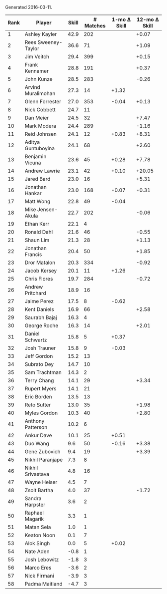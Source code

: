 Generated 2016-03-11.

| Rank | Player              | Skill | # Matches | 1-mo Δ Skill | 12-mo Δ Skill |
|------|---------------------|-------|-----------|--------------|---------------|
|    1 | Ashley Kayler       |  42.9 |       202 |              |         +0.07 |
|    2 | Rees Sweeney-Taylor |  36.6 |        71 |              |         +1.09 |
|    3 | Jim Veitch          |  29.4 |       399 |              |         +0.15 |
|    4 | Frank Kennamer      |  28.8 |       191 |              |         +0.37 |
|    5 | John Kunze          |  28.5 |       283 |              |         -0.26 |
|    6 | Arvind Muralimohan  |  27.3 |        14 |        +1.32 |               |
|    7 | Glenn Forrester     |  27.0 |       353 |        -0.04 |         +0.13 |
|    8 | Nick Cobbett        |  24.7 |        11 |              |               |
|    9 | Dan Meier           |  24.5 |        32 |              |         +7.47 |
|   10 | Mark Modera         |  24.4 |       289 |              |         -1.16 |
|   11 | Reid Johnsen        |  24.1 |        12 |        +0.83 |         +8.31 |
|   12 | Aditya Guntuboyina  |  24.1 |        68 |              |         +2.60 |
|   13 | Benjamin Vicuna     |  23.6 |        45 |        +0.28 |         +7.78 |
|   14 | Andrew Lawrie       |  23.1 |        42 |        +0.10 |        +20.05 |
|   15 | Jared Bard          |  23.0 |        16 |              |         +5.31 |
|   16 | Jonathan Hankar     |  23.0 |       168 |        -0.07 |         -0.31 |
|   17 | Matt Wong           |  22.8 |        49 |        -0.04 |               |
|   18 | Mike Jensen-Akula   |  22.7 |       202 |              |         -0.06 |
|   19 | Ethan Kerr          |  22.1 |         4 |              |               |
|   20 | Ronald Dahl         |  21.6 |        46 |              |         -0.55 |
|   21 | Shaun Lim           |  21.3 |        28 |              |         +1.13 |
|   22 | Jonathan Francis    |  20.4 |        50 |              |         +1.85 |
|   23 | Dror Matalon        |  20.3 |       334 |              |         -0.92 |
|   24 | Jacob Kersey        |  20.1 |        11 |        +1.26 |               |
|   25 | Chris Flores        |  19.7 |       284 |              |         -0.72 |
|   26 | Andrew Pritchard    |  18.9 |        16 |              |               |
|   27 | Jaime Perez         |  17.5 |         8 |        -0.62 |               |
|   28 | Kent Daniels        |  16.9 |        66 |              |         +2.58 |
|   29 | Saurabh Bajaj       |  16.3 |         4 |              |               |
|   30 | George Roche        |  16.3 |        14 |              |         +2.01 |
|   31 | Daniel Schwartz     |  15.8 |         5 |        +0.37 |               |
|   32 | Josh Trauner        |  15.8 |         9 |        -0.03 |               |
|   33 | Jeff Gordon         |  15.2 |        13 |              |               |
|   34 | Subrato Dey         |  14.7 |        10 |              |               |
|   35 | Sam Trachtman       |  14.3 |         2 |              |               |
|   36 | Terry Chang         |  14.1 |        29 |              |         +3.34 |
|   37 | Rupert Myers        |  14.1 |        21 |              |               |
|   38 | Eric Borden         |  13.5 |        13 |              |               |
|   39 | Reto Sutter         |  13.0 |        35 |              |         +1.98 |
|   40 | Myles Gordon        |  10.3 |        40 |              |         +2.80 |
|   41 | Anthony Patterson   |  10.2 |         6 |              |               |
|   42 | Ankur Dave          |  10.1 |        25 |        +0.51 |               |
|   43 | Duo Wang            |   9.6 |        50 |        -0.16 |         +3.38 |
|   44 | Gene Zubovich       |   9.4 |        19 |              |         +3.39 |
|   45 | Nikhil Paranjape    |   7.3 |         8 |              |               |
|   46 | Nikhil Srivastava   |   4.8 |        16 |              |               |
|   47 | Wayne Heiser        |   4.5 |         7 |              |               |
|   48 | Zsolt Bartha        |   4.0 |        37 |              |         -1.72 |
|   49 | Sandra Harpster     |   3.6 |         2 |              |               |
|   50 | Raphael Magarik     |   3.3 |         1 |              |               |
|   51 | Matan Sela          |   1.0 |         1 |              |               |
|   52 | Keaton Noon         |   0.1 |         7 |              |               |
|   53 | Alok Singh          |   0.0 |         5 |        +0.02 |               |
|   54 | Nate Aden           |  -0.8 |         1 |              |               |
|   55 | Josh Lebowitz       |  -1.8 |         3 |              |               |
|   56 | Marco Eres          |  -3.6 |         2 |              |               |
|   57 | Nick Firmani        |  -3.9 |         3 |              |               |
|   58 | Padma Maitland      |  -4.7 |         3 |              |               |